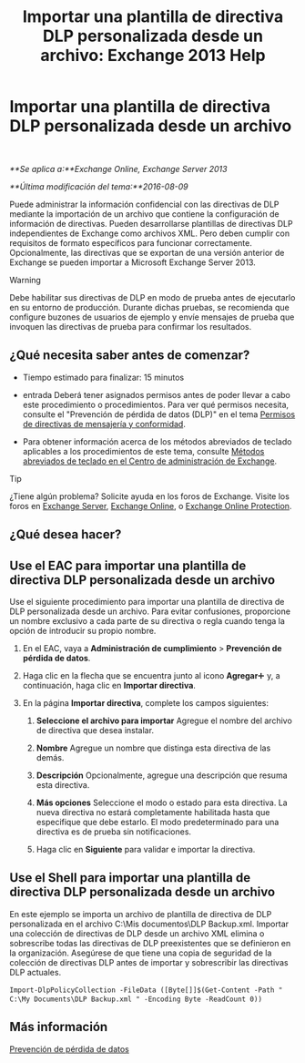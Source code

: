 ﻿---
title: 'Importar una plantilla de directiva DLP personalizada desde un archivo: Exchange 2013 Help'
TOCTitle: Importar una plantilla de directiva DLP personalizada desde un archivo
ms:assetid: 83f49dbd-f9b1-498e-b548-1529c5e1ccdb
ms:mtpsurl: https://technet.microsoft.com/es-es/library/JJ150531(v=EXCHG.150)
ms:contentKeyID: 48267680
ms.date: 04/23/2018
mtps_version: v=EXCHG.150
ms.translationtype: HT
---

# Importar una plantilla de directiva DLP personalizada desde un archivo

 

_**Se aplica a:**Exchange Online, Exchange Server 2013_

_**Última modificación del tema:**2016-08-09_

Puede administrar la información confidencial con las directivas de DLP mediante la importación de un archivo que contiene la configuración de información de directivas. Pueden desarrollarse plantillas de directivas DLP independientes de Exchange como archivos XML. Pero deben cumplir con requisitos de formato específicos para funcionar correctamente. Opcionalmente, las directivas que se exportan de una versión anterior de Exchange se pueden importar a Microsoft Exchange Server 2013.


> [!WARNING]
> Debe habilitar sus directivas de DLP en modo de prueba antes de ejecutarlo en su entorno de producción. Durante dichas pruebas, se recomienda que configure buzones de usuarios de ejemplo y envíe mensajes de prueba que invoquen las directivas de prueba para confirmar los resultados.



## ¿Qué necesita saber antes de comenzar?

  - Tiempo estimado para finalizar: 15 minutos

  - entrada Deberá tener asignados permisos antes de poder llevar a cabo este procedimiento o procedimientos. Para ver qué permisos necesita, consulte el "Prevención de pérdida de datos (DLP)" en el tema [Permisos de directivas de mensajería y conformidad](messaging-policy-and-compliance-permissions-exchange-2013-help.md).

  - Para obtener información acerca de los métodos abreviados de teclado aplicables a los procedimientos de este tema, consulte [Métodos abreviados de teclado en el Centro de administración de Exchange](keyboard-shortcuts-in-the-exchange-admin-center-exchange-online-protection-help.md).


> [!TIP]
> ¿Tiene algún problema? Solicite ayuda en los foros de Exchange. Visite los foros en <A href="https://go.microsoft.com/fwlink/p/?linkid=60612">Exchange Server</A>, <A href="https://go.microsoft.com/fwlink/p/?linkid=267542">Exchange Online</A>, o <A href="https://go.microsoft.com/fwlink/p/?linkid=285351">Exchange Online Protection</A>.



## ¿Qué desea hacer?

## Use el EAC para importar una plantilla de directiva DLP personalizada desde un archivo

Use el siguiente procedimiento para importar una plantilla de directiva de DLP personalizada desde un archivo. Para evitar confusiones, proporcione un nombre exclusivo a cada parte de su directiva o regla cuando tenga la opción de introducir su propio nombre.

1.  En el EAC, vaya a **Administración de cumplimiento** \> **Prevención de pérdida de datos**.

2.  Haga clic en la flecha que se encuentra junto al icono **Agregar**![Agregar icono](images/JJ218640.c1e75329-d6d7-4073-a27d-498590bbb558(EXCHG.150).gif "Agregar icono") y, a continuación, haga clic en **Importar directiva**.

3.  En la página **Importar directiva**, complete los campos siguientes:
    
    1.  **Seleccione el archivo para importar** Agregue el nombre del archivo de directiva que desea instalar.
    
    2.  **Nombre** Agregue un nombre que distinga esta directiva de las demás.
    
    3.  **Descripción** Opcionalmente, agregue una descripción que resuma esta directiva.
    
    4.  **Más opciones** Seleccione el modo o estado para esta directiva. La nueva directiva no estará completamente habilitada hasta que especifique que debe estarlo. El modo predeterminado para una directiva es de prueba sin notificaciones.
    
    5.  Haga clic en **Siguiente** para validar e importar la directiva.

## Use el Shell para importar una plantilla de directiva DLP personalizada desde un archivo

En este ejemplo se importa un archivo de plantilla de directiva de DLP personalizada en el archivo C:\\Mis documentos\\DLP Backup.xml. Importar una colección de directivas de DLP desde un archivo XML elimina o sobrescribe todas las directivas de DLP preexistentes que se definieron en la organización. Asegúrese de que tiene una copia de seguridad de la colección de directivas DLP antes de importar y sobrescribir las directivas DLP actuales.

    Import-DlpPolicyCollection -FileData ([Byte[]]$(Get-Content -Path " C:\My Documents\DLP Backup.xml " -Encoding Byte -ReadCount 0))

## Más información

[Prevención de pérdida de datos](technical-overview-of-dlp-data-loss-prevention-in-exchange.md)

